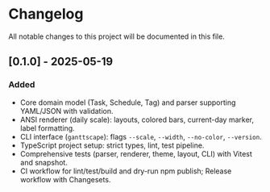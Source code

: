 # Changelog

All notable changes to this project will be documented in this file.

## [0.1.0] - 2025-05-19

### Added

- Core domain model (Task, Schedule, Tag) and parser supporting YAML/JSON with validation.
- ANSI renderer (daily scale): layouts, colored bars, current-day marker, label formatting.
- CLI interface (`ganttscape`): flags `--scale`, `--width`, `--no-color`, `--version`.
- TypeScript project setup: strict types, lint, test pipeline.
- Comprehensive tests (parser, renderer, theme, layout, CLI) with Vitest and snapshot.
- CI workflow for lint/test/build and dry-run npm publish; Release workflow with Changesets.
